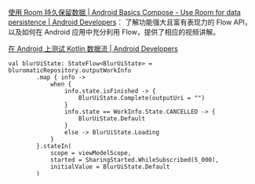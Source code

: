 [使用 Room 持久保留数据  | Android Basics Compose - Use Room for data persistence  | Android Developers](https://developer.android.google.cn/courses/pathways/android-basics-compose-unit-6-pathway-2?hl=zh-cn)： 了解功能强大且富有表现力的 Flow API，以及如何在 Android 应用中充分利用 Flow，提供了相应的视频讲解。



[在 Android 上测试 Kotlin 数据流  | Android Developers](https://developer.android.google.cn/kotlin/flow/test?hl=zh-cn&continue=https%3A%2F%2Fdeveloper.android.google.cn%2Fcourses%2Fpathways%2Fandroid-basics-compose-unit-6-pathway-2%3Fhl%3Dzh-cn%23article-https%3A%2F%2Fdeveloper.android.com%2Fkotlin%2Fflow%2Ftest)







```
val blurUiState: StateFlow<BlurUiState> = bluromaticRepository.outputWorkInfo
        .map { info ->
            when {
                info.state.isFinished -> {
                    BlurUiState.Complete(outputUri = "")
                }
                info.state == WorkInfo.State.CANCELLED -> {
                    BlurUiState.Default
                }
                else -> BlurUiState.Loading
            }
        }.stateIn(
            scope = viewModelScope,
            started = SharingStarted.WhileSubscribed(5_000),
            initialValue = BlurUiState.Default
        )
```

